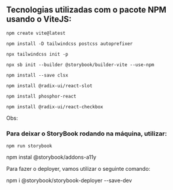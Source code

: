 ## Tecnologias utilizadas com o pacote NPM usando o ViteJS:
```
npm create vite@latest
```
```
npm install -D tailwindcss postcss autoprefixer
```
```
npx tailwindcss init -p
```
```
npx sb init --builder @storybook/builder-vite --use-npm
```
```
npm install --save clsx
```
```
npm install @radix-ui/react-slot
```
```
npm install phosphor-react
```
```
npm install @radix-ui/react-checkbox
```
Obs:
### Para deixar o StoryBook rodando na máquina, utilizar:
```
npm run storybook
```

npm instal @storybook/addons-a11y

Para fazer o deployer, vamos utilizar o seguinte comando:

npm i @storybook/storybook-deployer --save-dev